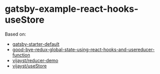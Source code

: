 # gatsby-example-react-hooks-useStore

Based on:

- [gatsby-starter-default](https://github.com/gatsbyjs/gatsby-starter-default)
- [good-bye-redux-global-state-using-react-hooks-and-usereducer-function](https://vijayt.com/post/good-bye-redux-global-state-using-react-hooks-and-usereducer-function/)
- [vijayst/reducer-demo](https://github.com/vijayst/reducer-demo)
- [vijayst/useStore](https://github.com/vijayst/useStore)